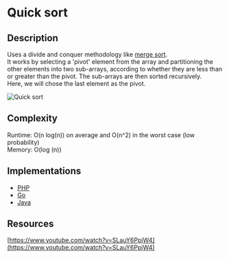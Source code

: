# Quick sort

## Description
Uses a divide and conquer methodology like [merge sort](../merge-sort/).  
It works by selecting a 'pivot' element from the array and partitioning the other elements into two sub-arrays, according to whether they are less than or greater than the pivot. The sub-arrays are then sorted recursively.  
Here, we will chose the last element as the pivot.

![Quick sort](https://res.cloudinary.com/practicaldev/image/fetch/s--K2JsE6oV--/c_limit%2Cf_auto%2Cfl_progressive%2Cq_auto%2Cw_880/https://dev-to-uploads.s3.amazonaws.com/i/0t2kg7w5li3eugosxwt9.png)

## Complexity
Runtime: O(n log(n)) on average and O(n^2) in the worst case (low probability)  
Memory: O(log (n))

## Implementations
- [PHP](./PHP)
- [Go](./Go)
- [Java](./Java)

## Resources
[https://www.youtube.com/watch?v=SLauY6PpjW4](https://www.youtube.com/watch?v=SLauY6PpjW4)